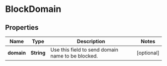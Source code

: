 

# BlockDomain

## Properties

Name | Type | Description | Notes
------------ | ------------- | ------------- | -------------
**domain** | **String** | Use this field to send domain name to be blocked. |  [optional]



